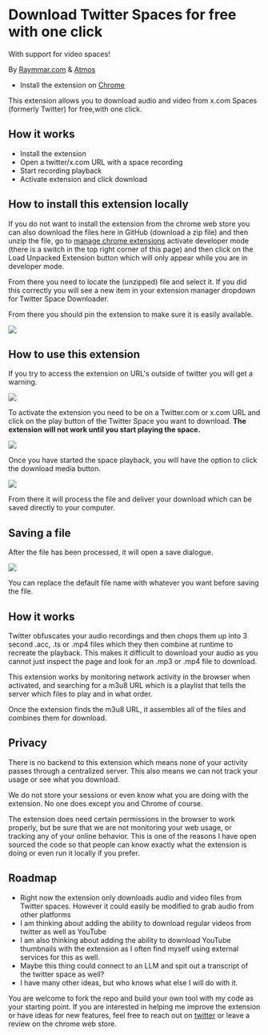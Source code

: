 # Download Twitter Spaces for free with one click
With support for video spaces! 

By [Raymmar.com](https://raymmar.com/) & [Atmos](https://atmospr.com/)

- Install the extension on [Chrome](https://chromewebstore.google.com/detail/download-twitter-spaces/hjgpigfbmdlajibmebhndhjiiohodgfi?authuser=0&hl=en)

This extension allows you to download audio and video from x.com Spaces (formerly Twitter) for free,with one click.

## How it works

+ Install the extension
+ Open a twitter/x.com URL with a space recording
+ Start recording playback
+ Activate extension and click download

## How to install this extension locally

If you do not want to install the extension from the chrome web store you can also download the files here in GitHub (download a zip file) and then unzip the file, go to [manage chrome extensions](chrome://extensions/) activate developer mode (there is a switch in the top right corner of this page) and then click on the Load Unpacked Extension button which will only appear while you are in developer mode.

From there you need to locate the (unzipped) file and select it. If you did this correctly you will see a new item in your extension manager dropdown for Twitter Space Downloader. 

From there you should pin the extension to make sure it is easily available.

![](https://gateway.ipfs.dxos.network/ipfs/QmR7Eypn85cjsHMLh78nEiVb8FQrQrb3hqHXm82pU7Yrfo)

## How to use this extension

If you try to access the extension on URL's outside of twitter you will get a warning. 

![](https://gateway.ipfs.dxos.network/ipfs/QmX4tdmbTuCb7Bp7uqNW4mAfdwt9hTaibXwBA9XWdkpftC)

To activate the extension you need to be on a Twitter.com or x.com URL and click on the play button of the Twitter Space you want to download. 
**The extension will not work until you start playing the space.**

![](https://gateway.ipfs.dxos.network/ipfs/QmZNBvkx4ZkFm6KJdZjWV8WRMk1WXbH7uL9EUegUXH3qz5)

Once you have started the space playback, you will have the option to click the download media button. 

![](https://gateway.ipfs.dxos.network/ipfs/QmRFS4LnjtdwL3BcqVmYkziuNfoxYMXULTgFmxMyyeyjpY)

From there it will process the file and deliver your download which can be saved directly to your computer. 

## Saving a file

After the file has been processed, it will open a save dialogue. 

![](https://gateway.ipfs.dxos.network/ipfs/QmQg9LtcGLgYphtxCzrYrhVWnyySPWQoNDPTEDD4fwK5nQ)

You can replace the default file name with whatever you want before saving the file. 

## How it works

Twitter obfuscates your audio recordings and then chops them up into 3 second .acc, .ts or .mp4 files which they then combine at runtime to recreate the playback. This makes it difficult to download your audio as you cannot just inspect the page and look for an .mp3 or .mp4 file to download. 

This extension works by monitoring network activity in the browser when activated, and searching for a m3u8 URL which is a playlist that tells the server which files to play and in what order. 

Once the extension finds the m3u8 URL, it assembles all of the files and combines them for download.

## Privacy

There is no backend to this extension which means none of your activity passes through a centralized server. This also means we can not track your usage or see what you download. 

We do not store your sessions or even know what you are doing with the extension. No one does except you and Chrome of course.

The extension does need certain permissions in the browser to work properly, but be sure that we are not monitoring your web usage, or tracking any of your online behavior. This is one of the reasons I have open sourced the code so that people can know exactly what the extension is doing or even run it locally if you prefer. 

## Roadmap

- Right now the extension only downloads audio and video files from Twitter spaces. However it could easily be modified to grab audio from other platforms
- I am thinking about adding the ability to download regular videos from twitter as well as YouTube
- I am also thinking about adding the ability to download YouTube thumbnails with the extension as I often find myself using external services for this as well.
- Maybe this thing could connect to an LLM and spit out a transcript of the twitter space as well?
- I have many other ideas, but who knows what else I will do with it.

You are welcome to fork the repo and build your own tool with my code as your starting point. If you are interested in helping me improve the extension or have ideas for new features, feel free to reach out on [twitter](https://x.com/@raymmar_https) or leave a review on the chrome web store.

